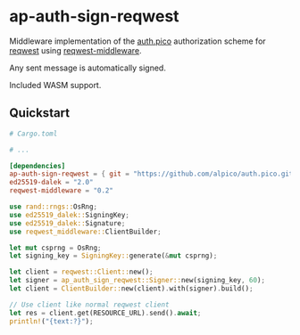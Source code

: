 # ap-auth-sign-reqwest

Middleware implementation of the [auth.pico](https://github.com/alpico/auth.pico/blob/main/specification.md) authorization scheme for [reqwest](https://crates.io/crates/reqwest) using [reqwest-middleware](https://crates.io/crates/reqwest-middleware).

Any sent message is automatically signed.

Included WASM support.

## Quickstart

```toml
# Cargo.toml

# ...

[dependencies]
ap-auth-sign-reqwest = { git = "https://github.com/alpico/auth.pico.git" }
ed25519-dalek = "2.0"
reqwest-middleware = "0.2"
```

```rust
use rand::rngs::OsRng;
use ed25519_dalek::SigningKey;
use ed25519_dalek::Signature;
use reqwest_middleware::ClientBuilder;

let mut csprng = OsRng;
let signing_key = SigningKey::generate(&mut csprng);

let client = reqwest::Client::new();
let signer = ap_auth_sign_reqwest::Signer::new(signing_key, 60);
let client = ClientBuilder::new(client).with(signer).build();

// Use client like normal reqwest client
let res = client.get(RESOURCE_URL).send().await;
println!("{text:?}");
```
